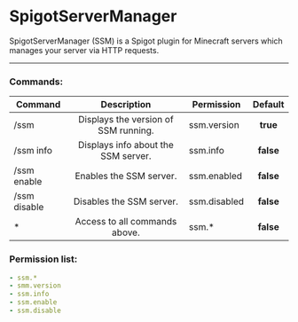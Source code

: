 # SpigotServerManager
SpigotServerManager (SSM) is a Spigot plugin for Minecraft servers which manages your server via HTTP requests.
___

### Commands:
| Command        |  Description                           | Permission           | Default |
| -------------- | :------------------------------------: | -------------------- | :------:|
| /ssm           |  Displays the version of SSM running.  | ssm.version          |**true** |
| /ssm info      |  Displays info about the SSM server.   | ssm.info             |**false**|
| /ssm enable    |  Enables the SSM server.               | ssm.enabled          |**false**|
| /ssm disable   |  Disables the SSM server.              | ssm.disabled         |**false**|
| *              |  Access to all commands above.         | ssm.*                |**false**|

### Permission list:
```yaml
- ssm.*
- smm.version
- ssm.info
- ssm.enable
- ssm.disable
```